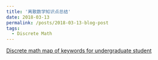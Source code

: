 ```yaml
---
title: '离散数学知识点总结'
date: 2018-03-13
permalink: /posts/2018-03-13-blog-post
tags:
  - Discrete Math
---
```


[Discrete math map of keywords for undergraduate student](https://blog.csdn.net/SiKongPop/article/details/79538670)
